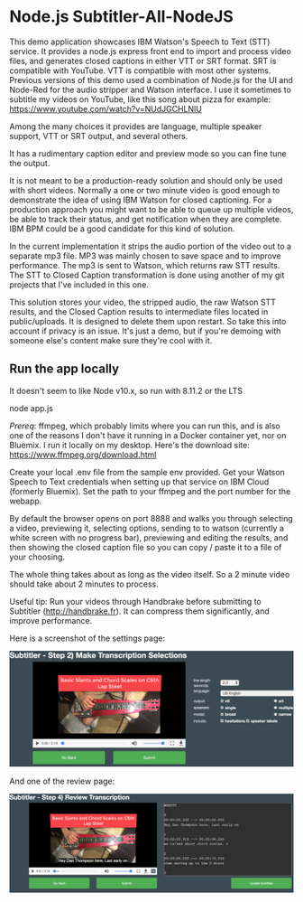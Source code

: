 # Node.js Subtitler-All-NodeJS

This demo application showcases IBM Watson's Speech to Text (STT) service. It provides a node.js express front end to import and process video files, and generates closed captions in either VTT or SRT format. SRT is compatible with YouTube. VTT is compatible with most other systems. Previous versions of this demo used a combination of Node.js for the UI and Node-Red for the audio stripper and Watson interface. I use it sometimes to subtitle my videos on YouTube, like this song about pizza for example: https://www.youtube.com/watch?v=NUdJGCHLNlU

Among the many choices it provides are language, multiple speaker support, VTT or SRT output, and several others.

It has a rudimentary caption editor and preview mode so you can fine tune the output.

It is not meant to be a production-ready solution and should only be used with short videos. Normally a one or two minute video is good enough to demonstrate the idea of using IBM Watson for closed captioning. For a production approach you might want to be able to queue up multiple videos, be able to track their status, and get notification when they are complete. IBM BPM could be a good candidate for this kind of solution.

In the current implementation it strips the audio portion of the video out to a separate mp3 file. MP3 was mainly chosen to save space and to improve performance. The mp3 is sent to Watson, which returns raw STT results. The STT to Closed Caption transformation is done using another of my git projects that I've included in this one.

This solution stores your video, the stripped audio, the raw Watson STT results, and the Closed Caption results to intermediate files located in public/uploads. It is designed to delete them upon restart. So take this into account if privacy is an issue. It's just a demo, but if you're demoing with someone else's content make sure they're cool with it.

## Run the app locally

It doesn't seem to like Node v10.x, so run with 8.11.2 or the LTS

node app.js

*Prereq*: ffmpeg, which probably limits where you can run this, and is also one of the reasons I don't have it running in a Docker container yet, nor on Bluemix. I run it locally on my desktop. Here's the download site: https://www.ffmpeg.org/download.html

Create your local .env file from the sample env provided. Get your Watson Speech to Text credentials when setting up that service on IBM Cloud (formerly Bluemix). Set the path to your ffmpeg and the port number for the webapp.

By default the browser opens on port 8888 and walks you through selecting a video, previewing it, selecting options, sending to to watson (currently a white screen with no progress bar), previewing and editing the results, and then showing the closed caption file so you can copy / paste it to a file of your choosing.

The whole thing takes about as long as the video itself. So a 2 minute video should take about 2 minutes to process.

Useful tip: Run your videos through Handbrake before submitting to Subtitler (http://handbrake.fr). It can compress them significantly, and improve performance.

Here is a screenshot of the settings page:

![Settings Page](imgs/settingsPage.png)

And one of the review page:

![Review Page](imgs/reviewPage.png)




